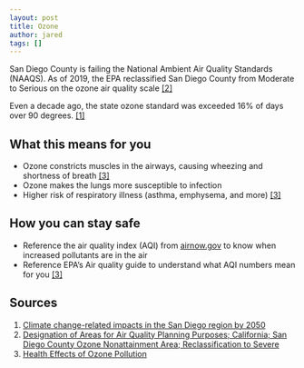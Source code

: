```yaml
---
layout: post
title: Ozone
author: jared
tags: []
---
```


San Diego County is failing the National Ambient Air Quality Standards (NAAQS). As of 2019, the EPA reclassified San Diego County from Moderate to Serious on the ozone air quality scale [[2]](#source-2)

Even a decade ago, the state ozone standard was exceeded 16% of days over 90 degrees. [[1]](#source-1)

## What this means for you

- Ozone constricts muscles in the airways, causing wheezing and shortness of breath [[3]](#source-3)
- Ozone makes the lungs more susceptible to infection
- Higher risk of respiratory illness (asthma, emphysema, and more) [[3]](#source-3)

## How you can stay safe

- Reference the air quality index (AQI) from [airnow.gov](//airnow.gov) to know when increased pollutants are in the air
- Reference EPA’s Air quality guide to understand what AQI numbers mean for you [[3]](#source-3)

## Sources

1. <a id="source-1"></a>[Climate change-related impacts in the San Diego
   region by 2050](https://link.springer.com/content/pdf/10.1007/s10584-011-0316-1.pdf)
2. <a id="source-2"></a>[Designation of Areas for Air Quality Planning Purposes; California; San Diego County Ozone Nonattainment Area; Reclassification to Severe](https://www.federalregister.gov/documents/2021/04/08/2021-07223/designation-of-areas-for-air-quality-planning-purposes-california-san-diego-county-ozone)
3. <a id="source-3"></a>[Health Effects of Ozone Pollution](https://www.epa.gov/ground-level-ozone-pollution/health-effects-ozone-pollution)
